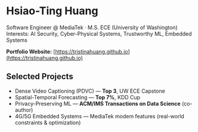 # Hsiao-Ting Huang

Software Engineer @ MediaTek · M.S. ECE (University of Washington)  
Interests: AI Security, Cyber-Physical Systems, Trustworthy ML, Embedded Systems

**Portfolio Website:** [https://tristinahuang.github.io](https://tristinahuang.github.io)

## Selected Projects
- Dense Video Captioning (PDVC) — **Top 3**, UW ECE Capstone  
- Spatial-Temporal Forecasting — **Top 7%**, KDD Cup  
- Privacy-Preserving ML — **ACM/IMS Transactions on Data Science** (co-author)  
- 4G/5G Embedded Systems — MediaTek modem features (real-world constraints & optimization)
